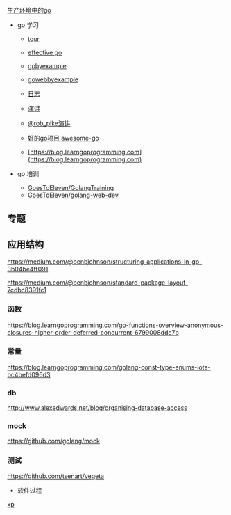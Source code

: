 [生产环境中的go](http://blog.tamizhvendan.in/blog/2017/05/01/using-golang-in-production-my-experiences/)

- go 学习
    - [tour](https://tour.golang.org/welcome/1)
    - [effective go](https://golang.org/doc/effective_go.html)
    - [gobyexample](https://gobyexample.com)
    - [gowebbyexample](https://gowebexamples.com/)
    - [日志](https://blog.golang.org/pipelines)
    - [演讲](http://go-lang.cat-v.org/talks/)
    - [@rob_pike演讲](https://go-proverbs.github.io/)
    - [好的go项目 awesome-go](https://github.com/avelino/awesome-go)
	
	- [https://blog.learngoprogramming.com](https://blog.learngoprogramming.com)

- go 培训
    - [  GoesToEleven/GolangTraining ](https://github.com/GoesToEleven/GolangTraining) 
    - [ GoesToEleven/golang-web-dev ](https://github.com/GoesToEleven/golang-web-dev)


## 专题

##  应用结构

https://medium.com/@benbjohnson/structuring-applications-in-go-3b04be4ff091

https://medium.com/@benbjohnson/standard-package-layout-7cdbc8391fc1

### 函数
https://blog.learngoprogramming.com/go-functions-overview-anonymous-closures-higher-order-deferred-concurrent-6799008dde7b

### 常量
https://blog.learngoprogramming.com/golang-const-type-enums-iota-bc4befd096d3


###


### db

http://www.alexedwards.net/blog/organising-database-access

### mock
https://github.com/golang/mock

### 测试

https://github.com/tsenart/vegeta

- 软件过程

[xp](http://www.extremeprogramming.org/more.html)    